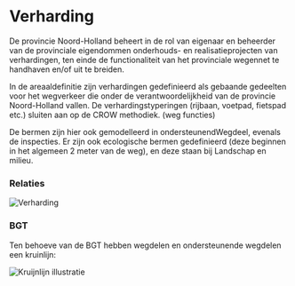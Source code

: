 ﻿# Verharding

De provincie Noord-Holland beheert in de rol van eigenaar en beheerder van de provinciale eigendommen onderhouds- en realisatieprojecten van verhardingen, ten einde de functionaliteit van het provinciale wegennet te handhaven en/of uit te breiden.

In de areaaldefinitie zijn verhardingen gedefinieerd als gebaande gedeelten voor het wegverkeer die onder de verantwoordelijkheid van de provincie Noord-Holland vallen. De verhardingstyperingen (rijbaan, voetpad, fietspad etc.) sluiten aan op de CROW methodiek. (weg functies)

De bermen zijn hier ook gemodelleerd in ondersteunendWegdeel, evenals de inspecties. Er zijn ook ecologische bermen gedefinieerd (deze beginnen in het algemeen 2 meter van de weg), en deze staan bij Landschap en milieu.

### Relaties

![Verharding](D:\bu_geodata_beheer\gereedschap\documentatie\areaaldata_datamodel\4.2d3\Objectbladen\02_Verharding\verharding_relaties.png)

### BGT

Ten behoeve van de BGT hebben wegdelen en ondersteunende wegdelen een kruinlijn:

![Kruijnlijn illustratie](D:\bu_geodata_beheer\gereedschap\documentatie\areaaldata_datamodel\4.2d3\Objectbladen\02_Verharding\kruinlijn.png)


